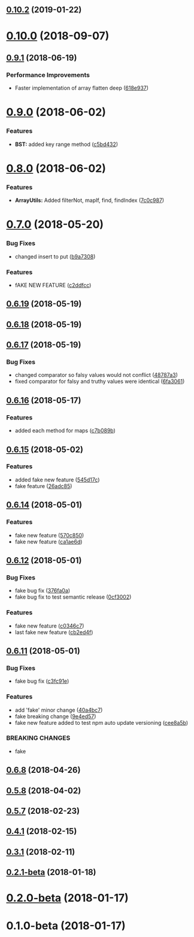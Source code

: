 <a name="0.10.2"></a>
## [0.10.2](https://github.com/EddieCornelious/js_data-collections/compare/v0.10.0...v0.10.2) (2019-01-22)



<a name="0.10.0"></a>
# [0.10.0](https://github.com/EddieCornelious/js_data-collections/compare/v0.9.1...v0.10.0) (2018-09-07)



<a name="0.9.1"></a>
## [0.9.1](https://github.com/EddieCornelious/js_data-collections/compare/v0.9.0...v0.9.1) (2018-06-19)


### Performance Improvements

* Faster implementation of array flatten deep ([618e937](https://github.com/EddieCornelious/js_data-collections/commit/618e937))



<a name="0.9.0"></a>
# [0.9.0](https://github.com/EddieCornelious/js_data-collections/compare/v0.8.0...v0.9.0) (2018-06-02)


### Features

* **BST:** added key range method ([c5bd432](https://github.com/EddieCornelious/js_data-collections/commit/c5bd432))



<a name="0.8.0"></a>
# [0.8.0](https://github.com/EddieCornelious/js_data-collections/compare/v0.7.0...v0.8.0) (2018-06-02)


### Features

* **ArrayUtils:** Added filterNot, mapIf, find, findIndex ([7c0c987](https://github.com/EddieCornelious/js_data-collections/commit/7c0c987))



<a name="0.7.0"></a>
# [0.7.0](https://github.com/EddieCornelious/js_data-collections/compare/v0.6.19...v0.7.0) (2018-05-20)


### Bug Fixes

* changed insert to put ([b9a7308](https://github.com/EddieCornelious/js_data-collections/commit/b9a7308))


### Features

* fAKE NEW FEATURE ([c2ddfcc](https://github.com/EddieCornelious/js_data-collections/commit/c2ddfcc))



<a name="0.6.19"></a>
## [0.6.19](https://github.com/EddieCornelious/js_data-collections/compare/v0.6.18...v0.6.19) (2018-05-19)



<a name="0.6.18"></a>
## [0.6.18](https://github.com/EddieCornelious/js_data-collections/compare/v0.6.17...v0.6.18) (2018-05-19)



<a name="0.6.17"></a>
## [0.6.17](https://github.com/EddieCornelious/js_data-collections/compare/v0.6.16...v0.6.17) (2018-05-19)


### Bug Fixes

* changed comparator so falsy values would not conflict ([48787a3](https://github.com/EddieCornelious/js_data-collections/commit/48787a3))
* fixed comparator for falsy and truthy values were identical ([6fa3061](https://github.com/EddieCornelious/js_data-collections/commit/6fa3061))



<a name="0.6.16"></a>
## [0.6.16](https://github.com/EddieCornelious/js_data-collections/compare/v0.6.15...v0.6.16) (2018-05-17)


### Features

* added each method for maps ([c7b089b](https://github.com/EddieCornelious/js_data-collections/commit/c7b089b))



<a name="0.6.15"></a>
## [0.6.15](https://github.com/EddieCornelious/js_data-collections/compare/v0.6.14...v0.6.15) (2018-05-02)


### Features

* added fake new feature ([545d17c](https://github.com/EddieCornelious/js_data-collections/commit/545d17c))
* fake feature ([26adc85](https://github.com/EddieCornelious/js_data-collections/commit/26adc85))



<a name="0.6.14"></a>
## [0.6.14](https://github.com/EddieCornelious/js_data-collections/compare/v0.6.13...v0.6.14) (2018-05-01)


### Features

* fake new feature ([570c850](https://github.com/EddieCornelious/js_data-collections/commit/570c850))
* fake new feature ([ca1ae6d](https://github.com/EddieCornelious/js_data-collections/commit/ca1ae6d))



<a name="0.6.12"></a>
## [0.6.12](https://github.com/EddieCornelious/js_data-collections/compare/v0.6.11...v0.6.12) (2018-05-01)


### Bug Fixes

* fake bug fix ([376fa0a](https://github.com/EddieCornelious/js_data-collections/commit/376fa0a))
* fake bug fix to test semantic release ([0cf3002](https://github.com/EddieCornelious/js_data-collections/commit/0cf3002))


### Features

* fake new feature ([c0346c7](https://github.com/EddieCornelious/js_data-collections/commit/c0346c7))
* last fake new feature ([cb2ed4f](https://github.com/EddieCornelious/js_data-collections/commit/cb2ed4f))



<a name="0.6.11"></a>
## [0.6.11](https://github.com/EddieCornelious/js_data-collections/compare/v0.6.8...v0.6.11) (2018-05-01)


### Bug Fixes

* fake bug fix ([c3fc91e](https://github.com/EddieCornelious/js_data-collections/commit/c3fc91e))


### Features

* add 'fake' minor change ([40a4bc7](https://github.com/EddieCornelious/js_data-collections/commit/40a4bc7))
* fake breaking change ([9e4ed57](https://github.com/EddieCornelious/js_data-collections/commit/9e4ed57))
* fake new feature added to test npm auto update versioning ([cee8a5b](https://github.com/EddieCornelious/js_data-collections/commit/cee8a5b))


### BREAKING CHANGES

* fake



<a name="0.6.8"></a>
## [0.6.8](https://github.com/EddieCornelious/js_data-collections/compare/0.5.8...v0.6.8) (2018-04-26)



<a name="0.5.8"></a>
## [0.5.8](https://github.com/EddieCornelious/js_data-collections/compare/0.5.7...0.5.8) (2018-04-02)



<a name="0.5.7"></a>
## [0.5.7](https://github.com/EddieCornelious/js_data-collections/compare/v0.4.1...0.5.7) (2018-02-23)



<a name="0.4.1"></a>
## [0.4.1](https://github.com/EddieCornelious/js_data-collections/compare/v0.3.1...v0.4.1) (2018-02-15)



<a name="0.3.1"></a>
## [0.3.1](https://github.com/EddieCornelious/js_data-collections/compare/v0.2.1-beta...v0.3.1) (2018-02-11)



<a name="0.2.1-beta"></a>
## [0.2.1-beta](https://github.com/EddieCornelious/js_data-collections/compare/v0.2.0-beta...v0.2.1-beta) (2018-01-18)



<a name="0.2.0-beta"></a>
# [0.2.0-beta](https://github.com/EddieCornelious/js_data-collections/compare/v0.1.0-beta...v0.2.0-beta) (2018-01-17)



<a name="0.1.0-beta"></a>
# 0.1.0-beta (2018-01-17)



